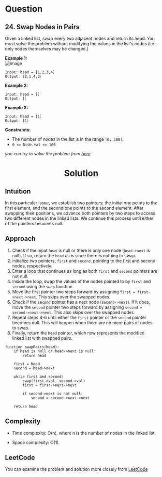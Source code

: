 # Question

## 24. Swap Nodes in Pairs

Given a linked list, swap every two adjacent nodes and return its head. You must solve the problem without modifying the values in the list's nodes (i.e., only nodes themselves may be changed.)<br/>

**Example 1:**<br/>
![image](https://assets.leetcode.com/uploads/2020/10/03/swap_ex1.jpg)
```
Input: head = [1,2,3,4]
Output: [2,1,4,3]
```
**Example 2:**<br/>
```
Input: head = []
Output: []
```

**Example 3:**<br/>
```
Input: head = [1]
Output: [1]
```

**Constraints:**
- The number of nodes in the list is in the range `[0, 100]`.
- `0 <= Node.val <= 100`

*you can try to solve the problem from [here](https://leetcode.com/problems/swap-nodes-in-pairs/description/)*

<h1 align="center">Solution</h1>


## Intuition
In this particular issue, we establish two pointers: the initial one points to the first element, and the second one points to the second element. After swapping their positions, we advance both pointers by two steps to access two different nodes in the linked lists. We continue this process until either of the pointers becomes null.

## Approach
1. Check if the input `head` is null or there is only one node (`head->next` is null). If so, return the `head` as is since there is nothing to swap.
2. Initialize two pointers, `first` and `second`, pointing to the first and second nodes, respectively.
3. Enter a loop that continues as long as both `first` and `second` pointers are not null.
4. Inside the loop, swap the values of the nodes pointed to by `first` and `second` using the `swap` function.
5. Move the first pointer two steps forward by assigning `first = first->next->next`. This skips over the swapped nodes.
6. Check if the `second` pointer has a next node (`second->next`). If it does, move the `second` pointer two steps forward by assigning `second = second->next->next`. This also skips over the swapped nodes.
7. Repeat steps 4-6 until either the `first` pointer or the `second` pointer becomes null. This will happen when there are no more pairs of nodes to swap.
8. Finally, return the `head` pointer, which now represents the modified linked list with swapped pairs.

```
function swapPairs(head):
    if head is null or head->next is null:
        return head

    first = head
    second = head->next

    while first and second:
        swap(first->val, second->val)
        first = first->next->next

        if second->next is not null:
            second = second->next->next

    return head
```

## Complexity
- Time complexity: O(n), where n is the number of nodes in the linked list.

- Space complexity: O(1).

## LeetCode
You can examine the problem and solution more closely from [LeetCode](https://leetcode.com/problems/swap-nodes-in-pairs/solutions/3531971/easy-cpp-solution-with-explanation-and-pseudocode/)